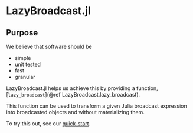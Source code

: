 # LazyBroadcast.jl

## Purpose

We believe that software should be

 - simple
 - unit tested
 - fast
 - granular

LazyBroadcast.jl helps us achieve this by providing a function,
[`lazy_broadcast`](@ref LazyBroadcast.lazy_broadcast).

This function can be used to transform a given Julia broadcast expression into
broadcasted objects and without materializing them.

To try this out, see our [quick-start](https://clima.github.io/LazyBroadcast.jl/dev/quick_start/).

